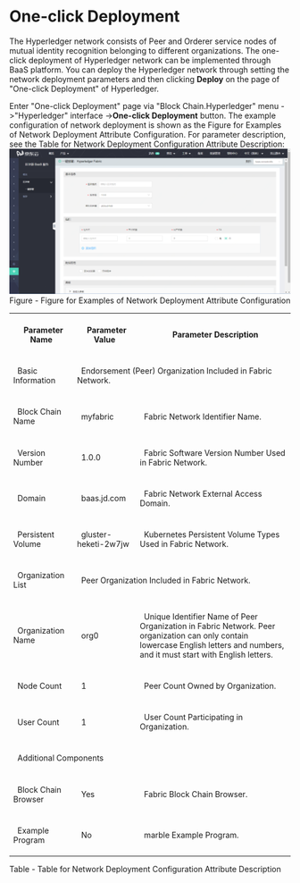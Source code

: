 # One-click Deployment
  
The Hyperledger network consists of Peer and Orderer service nodes of mutual identity recognition belonging to different organizations. The one-click deployment of Hyperledger network can be implemented through BaaS platform. You can deploy the Hyperledger network through setting the network deployment parameters and then clicking **Deploy** on the page of "One-click Deployment" of Hyperledger.

Enter "One-click Deployment" page via "Block Chain.Hyperledger" menu ->"Hyperledger" interface ->**One-click Deployment** button. The example configuration of network deployment is shown as the Figure for Examples of Network Deployment Attribute Configuration. For parameter description, see the Table for Network Deployment Configuration Attribute Description:
![图片](../../../../../image/JD-Blockchain-Open-Platform/Getting-Started/Pic/image001.png)
Figure - Figure for Examples of Network Deployment Attribute Configuration


<table class="tg">
  <tr>
    <th class="tg-0pky"><br>&nbsp;&nbsp;Parameter Name<br>&nbsp;&nbsp;</th>
    <th class="tg-0lax"><br>&nbsp;&nbsp;Parameter Value<br>&nbsp;&nbsp;</th>
    <th class="tg-0pky"><br>&nbsp;&nbsp;Parameter Description<br>&nbsp;&nbsp;</th>
  </tr>
  <tr>
    <td class="tg-0pky"><br>&nbsp;&nbsp;Basic Information<br>&nbsp;&nbsp;</td>
    <td class="tg-0lax" colspan="2"><br>&nbsp;&nbsp;Endorsement (Peer) Organization Included in Fabric Network. <br>&nbsp;&nbsp;</td>
  </tr>
  <tr>
    <td class="tg-0pky"><br>&nbsp;&nbsp;Block Chain Name<br>&nbsp;&nbsp;</td>
    <td class="tg-0lax"><br>&nbsp;&nbsp;myfabric<br>&nbsp;&nbsp;</td>
    <td class="tg-0pky"><br>&nbsp;&nbsp;Fabric Network Identifier Name. <br>&nbsp;&nbsp;</td>
  </tr>
  <tr>
    <td class="tg-0pky"><br>&nbsp;&nbsp;Version Number<br>&nbsp;&nbsp;</td>
    <td class="tg-0lax"><br>&nbsp;&nbsp;1.0.0<br>&nbsp;&nbsp;</td>
    <td class="tg-0pky"><br>&nbsp;&nbsp;Fabric Software Version Number Used in Fabric Network. <br>&nbsp;&nbsp;</td>
  </tr>
  <tr>
    <td class="tg-0pky"><br>&nbsp;&nbsp;Domain<br>&nbsp;&nbsp;</td>
    <td class="tg-0lax"><br>&nbsp;&nbsp;baas.jd.com<br>&nbsp;&nbsp;</td>
    <td class="tg-0pky"><br>&nbsp;&nbsp;Fabric Network External Access Domain. <br>&nbsp;&nbsp;</td>
  </tr>
  <tr>
    <td class="tg-0pky"><br>&nbsp;&nbsp;Persistent Volume<br>&nbsp;&nbsp;</td>
    <td class="tg-0lax"><br>&nbsp;&nbsp;gluster-heketi-2w7jw<br>&nbsp;&nbsp;</td>
    <td class="tg-0pky"><br>&nbsp;&nbsp;Kubernetes Persistent Volume Types Used in Fabric Network. <br>&nbsp;&nbsp;</td>
  </tr>
  <tr>
    <td class="tg-0pky"><br>&nbsp;&nbsp;Organization List<br>&nbsp;&nbsp;</td>
    <td class="tg-0lax" colspan="2"><br>&nbsp;&nbsp;Peer Organization Included in Fabric Network. <br>&nbsp;&nbsp;</td>
  </tr>
  <tr>
    <td class="tg-0lax"><br>&nbsp;&nbsp;Organization Name<br>&nbsp;&nbsp;</td>
    <td class="tg-0lax"><br>&nbsp;&nbsp;org0<br>&nbsp;&nbsp;</td>
    <td class="tg-0lax"><br>&nbsp;&nbsp;Unique Identifier Name of Peer Organization in Fabric Network. Peer organization can only contain lowercase English letters and numbers, and it must start with English letters. <br>&nbsp;&nbsp;</td>
  </tr>
  <tr>
    <td class="tg-0lax"><br>&nbsp;&nbsp;Node Count<br>&nbsp;&nbsp;</td>
    <td class="tg-0lax"><br>&nbsp;&nbsp;1<br>&nbsp;&nbsp;</td>
    <td class="tg-0lax"><br>&nbsp;&nbsp;Peer Count Owned by Organization. <br>&nbsp;&nbsp;</td>
  </tr>
  <tr>
    <td class="tg-0lax"><br>&nbsp;&nbsp;User Count<br>&nbsp;&nbsp;</td>
    <td class="tg-0lax"><br>&nbsp;&nbsp;1<br>&nbsp;&nbsp;</td>
    <td class="tg-0lax"><br>&nbsp;&nbsp;User Count Participating in Organization. <br>&nbsp;&nbsp;</td>
  </tr>
  <tr>
    <td class="tg-0lax" colspan="3"><br>&nbsp;&nbsp;Additional Components<br>&nbsp;&nbsp;</td>
  </tr>
  <tr>
    <td class="tg-0lax"><br>&nbsp;&nbsp;Block Chain Browser<br>&nbsp;&nbsp;</td>
    <td class="tg-0lax"><br>&nbsp;&nbsp;Yes<br>&nbsp;&nbsp;</td>
    <td class="tg-0lax"><br>&nbsp;&nbsp;Fabric Block Chain Browser. <br>&nbsp;&nbsp;</td>
  </tr>
  <tr>
    <td class="tg-0lax"><br>&nbsp;&nbsp;Example Program<br>&nbsp;&nbsp;</td>
    <td class="tg-0lax"><br>&nbsp;&nbsp;No<br>&nbsp;&nbsp;</td>
    <td class="tg-0lax"><br>&nbsp;&nbsp;marble Example Program. <br>&nbsp;&nbsp;</td>
  </tr>
</table>

Table - Table for Network Deployment Configuration Attribute Description

